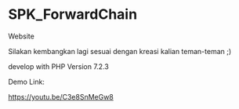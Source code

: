 # SPK_ForwardChain
Website

Silakan kembangkan lagi sesuai dengan kreasi kalian teman-teman ;)

develop with PHP Version 7.2.3

Demo Link:

https://youtu.be/C3e8SnMeGw8
